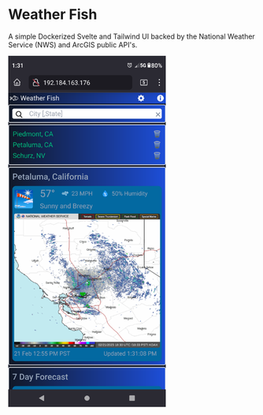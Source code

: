 # Weather Fish

A simple Dockerized Svelte and Tailwind UI backed by the National Weather Service (NWS) and ArcGIS public API's.

<img src="https://raw.githubusercontent.com/pliebscher/Oreo.UI/master/oreo-nws-svelte/wd40.png" alt="Weather Dog" width="320px" />
